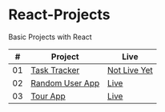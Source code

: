 # React-Projects
Basic Projects with React

|  #  | Project                                                                               | Live                                                                  |
| :-: | ------------------------------------------------------------------------------------- | --------------------------------------------------------------------- |
| 01  | [Task Tracker](https://github.com/Raven-Isaac-Finch/Task-Tracker)                     | [Not Live Yet]()       |
| 02  | [Random User App](https://github.com/Raven-Isaac-Finch/Random-User-App)               | [Live](https://random-user-app-react.netlify.app)                     |
| 03  | [Tour App](https://github.com/Raven-Isaac-Finch/Tour-App)                             | [Live](https://tour-places-app-react.netlify.app)             |
